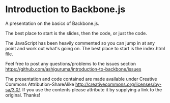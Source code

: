 Introduction to Backbone.js
===========================

A presentation on the basics of Backbone.js.

The best place to start is the slides, then the code, or just the code.

The JavaScript has been heavily commented so you can jump in at any point and work out what's going on. The best place to start is the index.html file.

Feel free to post any questions/problems to the issues section https://github.com/ashiguruma/introduction-to-backbone/issues

The presentation and code contained are made available under Creative Commons Attribution-ShareAlike http://creativecommons.org/licenses/by-sa/3.0/. If you use the contents please attribute it by supplying a link to the original. Thanks!
